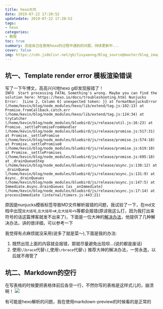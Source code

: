 ```yaml
---
title: hexo大坑
date: 2019-07-22 17:20:52
updatedate: 2019-07-22 17:20:52
tags: 
- hexo
categories: 
- 教程
toc: true
summary: 总结自己在使用hexo的过程中遇到的问题，持续更新中...
cover: false
img: https://cdn.jsdelivr.net/gh/liuyaanng/Blog_source@master/blog_images/hexo%E5%A4%A7%E5%9D%91/img.png
---
```


## 坑一、Template render error 模板渲染错误
写了一下午博文，高高兴兴地hexo g却发现报错了！   
`INFO  Start processing
FATAL Something's wrong. Maybe you can find the solution here: https://hexo.io/docs/troubleshooting.html
Nunjucks Error:  [Line 2, Column 6] unexpected token: }}
 at formatNunjucksError (/home/kevin/blog/node_modules/hexo/lib/extend/tag.js:102:13)
    at Promise.fromCallback.catch.err (/home/kevin/blog/node_modules/hexo/lib/extend/tag.js:124:34)
    at tryCatcher (/home/kevin/blog/node_modules/bluebird/js/release/util.js:16:23)
    at Promise._settlePromiseFromHandler (/home/kevin/blog/node_modules/bluebird/js/release/promise.js:517:31)
    at Promise._settlePromise (/home/kevin/blog/node_modules/bluebird/js/release/promise.js:574:18)
    at Promise._settlePromise0 (/home/kevin/blog/node_modules/bluebird/js/release/promise.js:619:10)
    at Promise._settlePromises (/home/kevin/blog/node_modules/bluebird/js/release/promise.js:695:18)
    at _drainQueueStep (/home/kevin/blog/node_modules/bluebird/js/release/async.js:138:12)
    at _drainQueue (/home/kevin/blog/node_modules/bluebird/js/release/async.js:131:9)
    at Async._drainQueues (/home/kevin/blog/node_modules/bluebird/js/release/async.js:147:5)
    at Immediate.Async.drainQueues [as _onImmediate] (/home/kevin/blog/node_modules/bluebird/js/release/async.js:17:14)
    at processImmediate (internal/timers.js:443:21)`
    
原因是nunjucks模板标签导致MD文件解析报错的问题，我试验了一下，在md文档中出现`双大括号`,`左大括号+#`,`左大括号+%`等都会报错(原谅我这么打，因为我打出来符号的话这篇博客就发不出来了)，下面是一位大神的[解决办法](http://xcoding.tech/2018/08/08/hexo/%E5%A6%82%E4%BD%95%E4%BB%8E%E6%A0%B9%E6%9C%AC%E8%A7%A3%E5%86%B3hexo%E4%B8%8D%E5%85%BC%E5%AE%B9%7B%7B%7D%7D%E6%A0%87%E7%AD%BE%E9%97%AE%E9%A2%98/)，他提供了几种解决办法，讲的很详细，可以参考一下

我觉得有点麻烦就没采用(说多了就是菜～),下面是我的办法:
1. 既然出现上面的内容就会报错，那就尽量避免出现呗...(说的都是废话)
2. 使用`\lbrace`代替`\{`,使用`\rbrace`代替`\}`
推荐大神的解决办法，一劳永逸，以后就不用管了


## 坑二、Markdown的空行
在写表格的时候要把表格体前后各空一行，不然你写的表格是这样式儿的，崩溃啊！
![](https://cdn.jsdelivr.net/gh/liuyaanng/Blog_source@master/blog_images/hexo%E5%A4%A7%E5%9D%91/1.png)

有可能是hexo解析的问题，我在使用markdown-preview的时候看的是正常的

